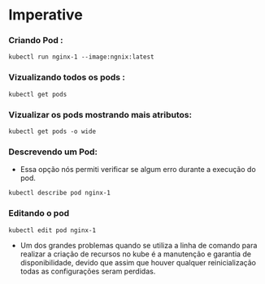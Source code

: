 # Imperative

### Criando Pod :

```
kubectl run nginx-1 --image:ngnix:latest

```

### Vizualizando todos os pods :

```
kubectl get pods

``` 

### Vizualizar os pods mostrando mais atributos: 

```
kubectl get pods -o wide
```

### Descrevendo  um Pod:

- Essa opção nós permiti verificar se algum erro durante a execução do pod.

```
kubectl describe pod nginx-1

```

### Editando o pod

```
kubectl edit pod nginx-1

```

- Um dos grandes problemas quando se utiliza a linha de comando para 
realizar a criação de recursos no kube é a manutenção e garantia
de disponibilidade, devido que assim que houver qualquer reinicialização
todas as configurações seram perdidas.
